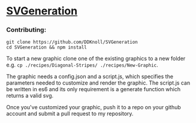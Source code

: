 # [SVGeneration](svgeneration.com)



### Contributing:

```
git clone https://github.com/DDKnoll/SVGeneration
cd SVGeneration && npm install
```

To start a new graphic clone one of the existing graphics to a new folder e.g. `cp ./recipes/Diagonal-Stripes/ ./recipes/New-Graphic`.

The graphic needs a config.json and a script.js, which specifies the parameters needed to customize and render the graphic.  The script.js can be written in es6 and its only requirement is a generate function which returns a valid svg.

Once you've customized your graphic, push it to a repo on your github account and submit a pull request to my repository.
